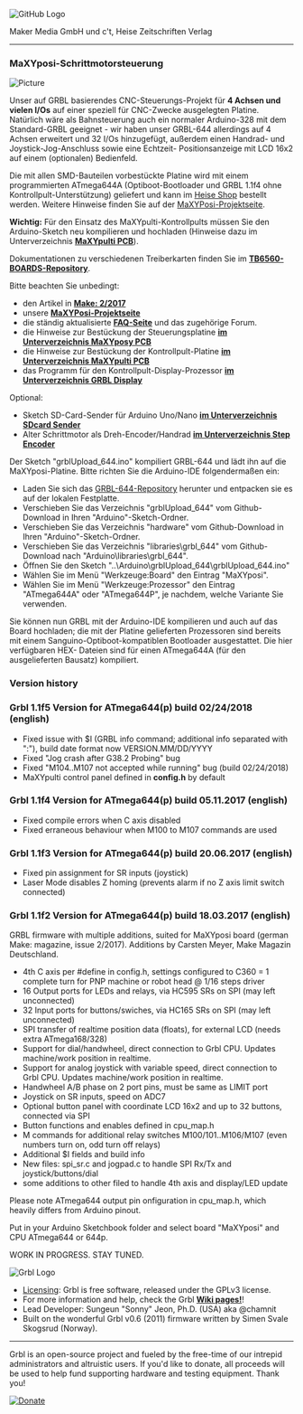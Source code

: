 ![GitHub Logo](http://www.heise.de/make/icons/make_logo.png)

Maker Media GmbH und c't, Heise Zeitschriften Verlag

***

### MaXYposi-Schrittmotorsteuerung 


![Picture](https://github.com/heise/MaXYposi_Grbl_644/blob/master/maxyposi_pcb/platine_ausschnitt.JPG)

Unser auf GRBL basierendes CNC-Steuerungs-Projekt für **4 Achsen und vielen 
I/Os** auf einer speziell für CNC-Zwecke ausgelegten Platine. Natürlich wäre als 
Bahnsteuerung auch ein normaler Arduino-328 mit dem Standard-GRBL geeignet - wir 
haben unser GRBL-644 allerdings auf 4 Achsen erweitert und 32 I/Os hinzugefügt, 
außerdem einen Handrad- und Joystick-Jog-Anschluss sowie eine Echtzeit-
Positionsanzeige mit LCD 16x2 auf einem (optionalen) Bedienfeld. 

Die mit allen SMD-Bauteilen vorbestückte Platine wird mit einem programmierten 
ATmega644A (Optiboot-Bootloader und GRBL 1.1f4 ohne Kontrollpult-Unterstützung) geliefert und kann 
im [Heise Shop](https://shop.heise.de/sonstiges/make-projekte/maxyposi) bestellt werden. Weitere Hinweise
finden Sie auf der [MaXYPosi-Projektseite](http://www.make-magazin.de/maxyposi). 

**Wichtig:** Für den Einsatz des MaXYpulti-Kontrollpults müssen Sie den Arduino-Sketch neu kompilieren und hochladen 
(Hinweise dazu im Unterverzeichnis **[MaXYpulti PCB](https://github.com/heise/MaXYposi_Grbl_644/tree/master/maxypulti_pcb)**).

Dokumentationen zu verschiedenen Treiberkarten finden Sie im **[TB6560-BOARDS-Repository](https://github.com/heise/TB6560-BOARDS)**. 

Bitte beachten Sie unbedingt: 

* den Artikel in **[Make: 2/2017](https://shop.heise.de/katalog/make-2-2017)**
* unsere **[MaXYPosi-Projektseite](http://www.make-magazin.de/maxyposi)**
* die ständig aktualisierte **[FAQ-Seite](https://heise.de/-3676050)** und das zugehörige Forum.
* die Hinweise zur Bestückung der Steuerungsplatine **[im Unterverzeichnis MaXYposy PCB](https://github.com/heise/MaXYposi_Grbl_644/tree/master/maxyposi_pcb)**
* die Hinweise zur Bestückung der Kontrollpult-Platine **[im Unterverzeichnis MaXYpulti PCB](https://github.com/heise/MaXYposi_Grbl_644/tree/master/maxypulti_pcb)**
* das Programm für den Kontrollpult-Display-Prozessor **[im Unterverzeichnis GRBL Display](https://github.com/heise/MaXYposi_Grbl_644/tree/master/grbl_display)**

Optional:

* Sketch SD-Card-Sender für Arduino Uno/Nano **[im Unterverzeichnis SDcard Sender](https://github.com/heise/MaXYposi_Grbl_644/tree/master/sdcard_sender)**
* Alter Schrittmotor als Dreh-Encoder/Handrad **[im Unterverzeichnis Step Encoder](https://github.com/heise/MaXYposi_Grbl_644/tree/master/step_encoder)**


Der Sketch "grblUpload_644.ino" kompiliert GRBL-644 und lädt ihn auf die MaXYposi-Platine. Bitte 
richten Sie die Arduino-IDE folgendermaßen ein:

* Laden Sie sich das [GRBL-644-Repository](https://github.com/heise/MaXYposi_Grbl_644/archive/master.zip) herunter und entpacken sie es auf der lokalen Festplatte.
* Verschieben Sie das Verzeichnis "grblUpload_644" vom Github-Download in Ihren "Arduino"-Sketch-Ordner.
* Verschieben Sie das Verzeichnis "hardware" vom Github-Download in Ihren "Arduino"-Sketch-Ordner.
* Verschieben Sie das Verzeichnis "libraries\grbl_644" vom Github-Download nach "Arduino\libraries\grbl_644".
* Öffnen Sie den Sketch "..\Arduino\grblUpload_644\grblUpload_644.ino"
* Wählen Sie im Menü "Werkzeuge:Board" den Eintrag "MaXYposi".
* Wählen Sie im Menü "Werkzeuge:Prozessor" den Eintrag "ATmega644A" oder "ATmega644P", je nachdem, welche Variante Sie verwenden.

Sie können nun GRBL mit der Arduino-IDE kompilieren und auch auf das Board 
hochladen; die mit der Platine gelieferten Prozessoren sind bereits mit einem 
Sanguino-Optiboot-kompatiblen Bootloader ausgestattet. Die hier verfügbaren HEX-
Dateien sind für einen ATmega644A (für den ausgelieferten Bausatz) kompiliert.

### Version history

### Grbl 1.1f5 Version for ATmega644(p) build 02/24/2018 (english)

 * Fixed issue with $I (GRBL info command; additional info separated with ":"), build date format now VERSION.MM/DD/YYYY
 * Fixed "Jog crash after G38.2 Probing" bug
 * Fixed "M104..M107 not accepted while running" bug (build 02/24/2018)
 * MaXYpulti control panel defined in **config.h** by default

### Grbl 1.1f4 Version for ATmega644(p) build 05.11.2017 (english)

 * Fixed compile errors when C axis disabled
 * Fixed erraneous behaviour when M100 to M107 commands are used
 
### Grbl 1.1f3 Version for ATmega644(p) build 20.06.2017 (english)

 * Fixed pin assignment for SR inputs (joystick)
 * Laser Mode disables Z homing (prevents alarm if no Z axis limit switch connected)

### Grbl 1.1f2 Version for ATmega644(p) build 18.03.2017 (english)

GRBL firmware with multiple additions, suited for MaXYposi board (german Make: magazine, issue 2/2017). Additions by Carsten Meyer, Make Magazin Deutschland.

* 4th C axis per #define in config.h, settings configured to C360 = 1 complete turn for PNP machine or robot head @ 1/16 steps driver
* 16 Output ports for LEDs and relays, via HC595 SRs on SPI (may left unconnected)
* 32 Input ports for buttons/swiches, via HC165 SRs on SPI (may left unconnected)
* SPI transfer of realtime position data (floats), for external LCD (needs extra ATmega168/328)
* Support for dial/handwheel, direct connection to Grbl CPU. Updates machine/work position in realtime.
* Support for analog joystick with variable speed, direct connection to Grbl CPU. Updates machine/work position in realtime.
* Handwheel A/B phase on 2 port pins, must be same as LIMIT port
* Joystick on SR inputs, speed on ADC7
* Optional button panel with coordinate LCD 16x2 and up to 32 buttons, connected via SPI
* Button functions and enables defined in cpu_map.h
* M commands for additional relay switches M100/101..M106/M107 (even numbers turn on, odd turn off relays)
* Additional $I fields and build info
* New files: spi_sr.c and jogpad.c to handle SPI Rx/Tx and joystick/buttons/dial
* some additions to other filed to handle 4th axis and display/LED update

Please note ATmega644 output pin onfiguration in cpu_map.h, which heavily differs from Arduino pinout.

Put in your Arduino Sketchbook folder and select board "MaXYposi" and CPU ATmega644 or 644p.

WORK IN PROGRESS. STAY TUNED.

![Grbl Logo](https://github.com/gnea/gnea-Media/blob/master/Grbl%20Logo/Grbl%20Logo%20250px.png?raw=true)

* [Licensing](https://github.com/gnea/grbl/wiki/Licensing): Grbl is free software, released under the GPLv3 license.
* For more information and help, check the Grbl **[Wiki pages!](https://github.com/gnea/grbl/wiki)**!
* Lead Developer: Sungeun "Sonny" Jeon, Ph.D. (USA) aka @chamnit
* Built on the wonderful Grbl v0.6 (2011) firmware written by Simen Svale Skogsrud (Norway).

-------------
Grbl is an open-source project and fueled by the free-time of our intrepid administrators and altruistic users. If you'd like to donate, all proceeds will be used to help fund supporting hardware and testing equipment. Thank you!

[![Donate](https://www.paypalobjects.com/en_US/i/btn/btn_donate_LG.gif)](https://www.paypal.com/cgi-bin/webscr?cmd=_s-xclick&hosted_button_id=CUGXJHXA36BYW)
